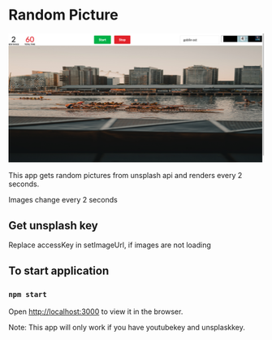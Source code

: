 # Random Picture 

![Alt text](sampleImage.png?raw=true "Title")


This app gets random pictures from unsplash api and renders every 2 seconds.

Images change every 2 seconds


## Get unsplash key
  Replace accessKey in setImageUrl, if images are not loading

## To start application
### `npm start`

Open [http://localhost:3000](http://localhost:3000) to view it in the browser.

Note: This app will only work if you have youtubekey and unsplaskkey. 